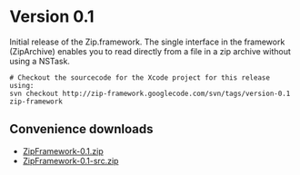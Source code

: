 # Version 0.1 #

Initial release of the Zip.framework. The single interface in the framework (ZipArchive) enables you to read directly from a file in a zip archive without using a NSTask.

```
# Checkout the sourcecode for the Xcode project for this release using:
svn checkout http://zip-framework.googlecode.com/svn/tags/version-0.1 zip-framework
```

## Convenience downloads ##
  * [ZipFramework-0.1.zip](http://zip-framework.googlecode.com/files/ZipFramework-0.1.zip)
  * [ZipFramework-0.1-src.zip](http://zip-framework.googlecode.com/files/ZipFramework-0.1-src.zip)